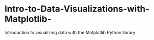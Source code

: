 # Intro-to-Data-Visualizations-with-Matplotlib-
Introduction to visualizing data with the Matplotlib Python library
